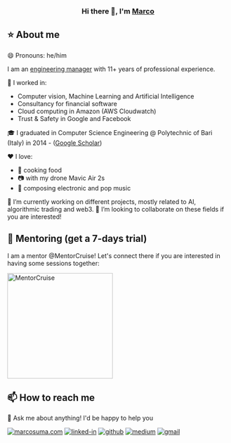 <h3 align="center"> Hi there 👋, I'm <a href="https://marcosuma.com/">Marco</a> </h3>

## ⭐️ About me

😄 Pronouns: he/him

I am an [engineering manager](https://marcosuma.com) with 11+ years of professional experience. 

💼 I worked in:
- Computer vision, Machine Learning and Artificial Intelligence
- Consultancy for financial software 
- Cloud computing in Amazon (AWS Cloudwatch)
- Trust & Safety in Google and Facebook

🎓 I graduated in Computer Science Engineering @ Polytechnic of Bari (Italy) in 2014 - 
([Google Scholar](https://scholar.google.com/citations?user=DDkkRasAAAAJ&hl=en))

❤️ I love:
- 🍕 cooking food
- 📷 with my drone Mavic Air 2s
- 🎹 composing electronic and pop music

🔭 I’m currently working on different projects, mostly related to AI, algorithmic trading and web3.
👯 I’m looking to collaborate on these fields if you are interested!

## 👥 Mentoring (get a 7-days trial)

I am a mentor @MentorCruise! Let's connect there if you are interested in having some sessions together:

<a target="_blank" href="https://mentorcruise.com/mentor/marcosuma/" >
  <img src="https://cdn.mentorcruise.com/img/banner/sky-mentoring-badge.svg" width="240" alt="MentorCruise" />
</a>

## 📫 How to reach me
💬 Ask me about anything! I'd be happy to help you

[![marcosuma.com](https://img.shields.io/badge/-marcosuma.com-brightgreen?style=for-the-badge&logoColor=white)](https://marcosuma.com)
[![linked-in](https://img.shields.io/badge/Linked_In-0077B5?style=for-the-badge&logo=LinkedIn&logoColor=white)](https://linkedin.com/in/marcosuma/)
[![github](https://img.shields.io/badge/GitHub-000000?style=for-the-badge&logo=GitHub&logoColor=white)](https://github.com/marcosuma)
[![medium](https://img.shields.io/badge/medium-000000?style=for-the-badge&logo=medium&logoColor=white)](https://marcsuma.medium.com/)
[![gmail](https://img.shields.io/badge/Gmail-D14836?style=for-the-badge&logo=Gmail&logoColor=white)](mailto:me@marcosuma.com)



